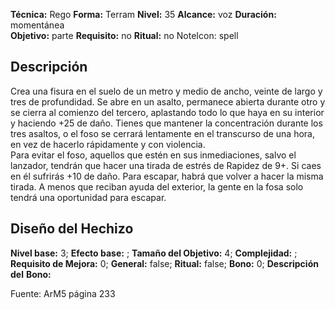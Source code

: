 
**Técnica:** Rego
**Forma:** Terram
**Nivel:** 35
**Alcance:** voz 
**Duración:** momentánea  
**Objetivo:** parte
**Requisito:** no
**Ritual:** no
NoteIcon: spell




## Descripción 
<p>Crea una fisura en el suelo de un metro y medio de ancho, veinte de largo y tres de profundidad. Se abre en un asalto, permanece abierta durante otro y se cierra al comienzo del tercero, aplastando todo lo que haya en su interior y haciendo +25 de daño. Tienes que mantener la concentración durante los tres asaltos, o el foso se cerrará lentamente en el transcurso de una hora, en vez de hacerlo rápidamente y con violencia.<br>Para evitar el foso, aquellos que estén en sus inmediaciones, salvo el lanzador, tendrán que hacer una tirada de estrés de Rapidez de 9+. Si caes en él sufrirás +10 de daño. Para escapar, habrá que volver a hacer la misma tirada. A menos que reciban ayuda del exterior, la gente en la fosa solo tendrá una oportunidad para escapar.</p>

## Diseño del Hechizo 

**Nivel base:** 3; **Efecto base:** ;  **Tamaño del **Objetivo:**** 4; **Complejidad:** ; **Requisito de Mejora:** 0; **General:** false; **Ritual:** false; **Bono:** 0; **Descripción del** **Bono:** 

Fuente: ArM5 página 233